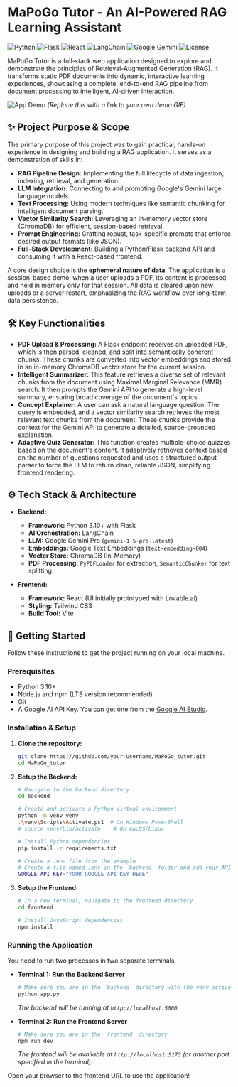 # MaPoGo Tutor - An AI-Powered RAG Learning Assistant

![Python](https://img.shields.io/badge/Python-3.10%2B-blue)
![Flask](https://img.shields.io/badge/Flask-3.0-black)
![React](https://img.shields.io/badge/React-18-blue)
![LangChain](https://img.shields.io/badge/LangChain-blueviolet)
![Google Gemini](https://img.shields.io/badge/Google-Gemini-orange)
![License](https://img.shields.io/badge/License-MIT-green)

MaPoGo Tutor is a full-stack web application designed to explore and demonstrate the principles of Retrieval-Augmented Generation (RAG). It transforms static PDF documents into dynamic, interactive learning experiences, showcasing a complete, end-to-end RAG pipeline from document processing to intelligent, AI-driven interaction.

<!-- 
**ACTION REQUIRED:** Create a short GIF of you uploading a PDF and getting a summary or quiz, then replace the placeholder below. This is the best way to showcase your project!
Tools like ScreenToGif (Windows) or Giphy Capture (Mac) are great for this. 
-->
![App Demo](./docs/demo.gif)
*(Replace this with a link to your own demo GIF)*

## ✨ Project Purpose & Scope

The primary purpose of this project was to gain practical, hands-on experience in designing and building a RAG application. It serves as a demonstration of skills in:

*   **RAG Pipeline Design:** Implementing the full lifecycle of data ingestion, indexing, retrieval, and generation.
*   **LLM Integration:** Connecting to and prompting Google's Gemini large language models.
*   **Text Processing:** Using modern techniques like semantic chunking for intelligent document parsing.
*   **Vector Similarity Search:** Leveraging an in-memory vector store (ChromaDB) for efficient, session-based retrieval.
*   **Prompt Engineering:** Crafting robust, task-specific prompts that enforce desired output formats (like JSON).
*   **Full-Stack Development:** Building a Python/Flask backend API and consuming it with a React-based frontend.

A core design choice is the **ephemeral nature of data**. The application is a session-based demo: when a user uploads a PDF, its content is processed and held in memory only for that session. All data is cleared upon new uploads or a server restart, emphasizing the RAG workflow over long-term data persistence.

## 🛠️ Key Functionalities

*   **PDF Upload & Processing:** A Flask endpoint receives an uploaded PDF, which is then parsed, cleaned, and split into semantically coherent chunks. These chunks are converted into vector embeddings and stored in an in-memory ChromaDB vector store for the current session.
*   **Intelligent Summarizer:** This feature retrieves a diverse set of relevant chunks from the document using Maximal Marginal Relevance (MMR) search. It then prompts the Gemini API to generate a high-level summary, ensuring broad coverage of the document's topics.
*   **Concept Explainer:** A user can ask a natural language question. The query is embedded, and a vector similarity search retrieves the most relevant text chunks from the document. These chunks provide the context for the Gemini API to generate a detailed, source-grounded explanation.
*   **Adaptive Quiz Generator:** This function creates multiple-choice quizzes based on the document's content. It adaptively retrieves context based on the number of questions requested and uses a structured output parser to force the LLM to return clean, reliable JSON, simplifying frontend rendering.

## ⚙️ Tech Stack & Architecture

*   **Backend:**
    *   **Framework:** Python 3.10+ with Flask
    *   **AI Orchestration:** LangChain
    *   **LLM:** Google Gemini Pro (`gemini-1.5-pro-latest`)
    *   **Embeddings:** Google Text Embeddings (`text-embedding-004`)
    *   **Vector Store:** ChromaDB (In-Memory)
    *   **PDF Processing:** `PyPDFLoader` for extraction, `SemanticChunker` for text splitting.

*   **Frontend:**
    *   **Framework:** React (UI initially prototyped with Lovable.ai)
    *   **Styling:** Tailwind CSS
    *   **Build Tool:** Vite

## 🚀 Getting Started

Follow these instructions to get the project running on your local machine.

### Prerequisites

*   Python 3.10+
*   Node.js and npm (LTS version recommended)
*   Git
*   A Google AI API Key. You can get one from the [Google AI Studio](https://aistudio.google.com/app/apikey).

### Installation & Setup

1.  **Clone the repository:**
    ```bash
    git clone https://github.com/your-username/MaPoGo_tutor.git
    cd MaPoGo_tutor
    ```

2.  **Setup the Backend:**
    ```bash
    # Navigate to the backend directory
    cd backend

    # Create and activate a Python virtual environment
    python -m venv venv
    .\venv\Scripts\Activate.ps1  # On Windows PowerShell
    # source venv/bin/activate    # On macOS/Linux

    # Install Python dependencies
    pip install -r requirements.txt

    # Create a .env file from the example
    # Create a file named .env in the `backend` folder and add your API key:
    GOOGLE_API_KEY="YOUR_GOOGLE_API_KEY_HERE"
    ```

3.  **Setup the Frontend:**
    ```bash
    # In a new terminal, navigate to the frontend directory
    cd frontend

    # Install JavaScript dependencies
    npm install
    ```

### Running the Application

You need to run two processes in two separate terminals.

*   **Terminal 1: Run the Backend Server**
    ```bash
    # Make sure you are in the `backend` directory with the venv active
    python app.py
    ```
    *The backend will be running at `http://localhost:5000`.*

*   **Terminal 2: Run the Frontend Server**
    ```bash
    # Make sure you are in the `frontend` directory
    npm run dev
    ```
    *The frontend will be available at `http://localhost:5173` (or another port specified in the terminal).*

Open your browser to the frontend URL to use the application!
